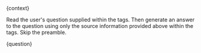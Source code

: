 <source>
{context}
</source>

Read the user's question supplied within the <question> tags. Then generate an answer to the question using only the source information provided above within the <source> tags. Skip the preamble.

<question>
{question}
</question>